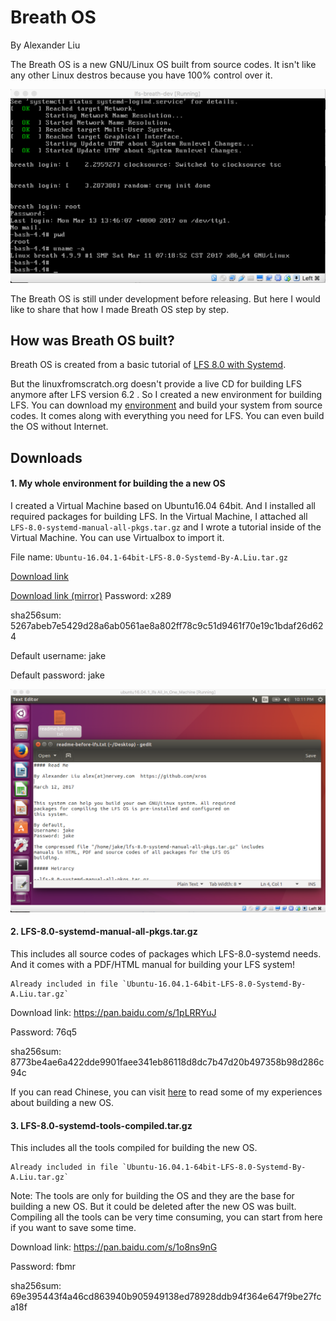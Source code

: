 Breath OS
==========
By Alexander Liu

The Breath OS is a new GNU/Linux OS built from source codes. It isn't like any other Linux destros because you have 100% control over it.

![Breath OS starting up](static/Breath_OS_startup.png)

The Breath OS is still under development before releasing. But here I would like to share that how I made Breath OS step by step.


How was Breath OS built?
------------------------

Breath OS is created from a basic tutorial of [LFS 8.0 with Systemd](https://www.linuxfromscratch.org).

But the linuxfromscratch.org doesn't provide a live CD for building LFS anymore after LFS version 6.2 . So I created a new environment for building LFS. You can download my [environment](https://github.com/xros/Breath_OS#1-my-whole-environment-for-building-the-a-new-os) and build your system from source codes. It comes along with everything you need for LFS. You can even build the OS without Internet.


Downloads
---------


#### 1. My whole environment for building the a new OS

I created a Virtual Machine based on Ubuntu16.04 64bit. And I installed all required packages for building LFS. In the Virtual Machine, I attached all `LFS-8.0-systemd-manual-all-pkgs.tar.gz` and I wrote a tutorial inside of the Virtual Machine. You can use Virtualbox to import it.

File name: `Ubuntu-16.04.1-64bit-LFS-8.0-Systemd-By-A.Liu.tar.gz`

[Download link](https://mega.nz/#!4GZzgCgD!j9OXlWSJ9-gZakeFpVFKG9Z2wUceDp_7JZhMHzGgYlc)

[Download link (mirror)](https://pan.baidu.com/s/1geGwP1L) Password: x289 


sha256sum: 5267abeb7e5429d28a6ab0561ae8a802ff78c9c51d9461f70e19c1bdaf26d624

Default username: jake

Default password: jake

![LFS all-in-one VM](static/lfs-in-VM-all-in-one.png)

#### 2. LFS-8.0-systemd-manual-all-pkgs.tar.gz
This includes all source codes of packages which LFS-8.0-systemd needs. And it comes with a PDF/HTML manual for building your LFS system!

    Already included in file `Ubuntu-16.04.1-64bit-LFS-8.0-Systemd-By-A.Liu.tar.gz`

Download link: https://pan.baidu.com/s/1pLRRYuJ

Password: 76q5 

sha256sum: 8773be4ae6a422dde9901faee341eb86118d8dc7b47d20b497358b98d286c94c

If you can read Chinese, you can visit [here](http://www.cnblogs.com/spaceship9/p/6526887.html) to read some of my experiences about building a new OS.

#### 3. LFS-8.0-systemd-tools-compiled.tar.gz

This includes all the tools compiled for building the new OS.

    Already included in file `Ubuntu-16.04.1-64bit-LFS-8.0-Systemd-By-A.Liu.tar.gz`

Note: The tools are only for building the OS and they are the base for building a new OS. But it could be deleted after the new OS was built. Compiling all the tools can be very time consuming, you can start from here if you want to save some time.

Download link: https://pan.baidu.com/s/1o8ns9nG

Password: fbmr

sha256sum: 69e395443f4a46cd863940b905949138ed78928ddb94f364e647f9be27fca18f
